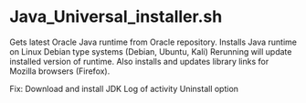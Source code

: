# Java_Universal_installer.sh

 Gets latest Oracle Java runtime from Oracle repository. 
 Installs Java runtime on Linux Debian type systems (Debian, Ubuntu, Kali)
 Rerunning will update installed version of runtime.
 Also installs and updates library links for Mozilla browsers (Firefox). 

 Fix:
 Download and install JDK
 Log of activity
 Uninstall option 
